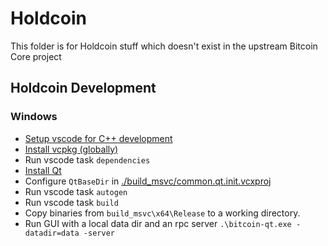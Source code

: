 # Holdcoin

This folder is for Holdcoin stuff which doesn't exist in the upstream Bitcoin Core project

Holdcoin Development
--------------------
### Windows
- [Setup vscode for C++ development](https://code.visualstudio.com/docs/cpp/config-msvc)
- [Install vcpkg (globally)](https://github.com/Microsoft/vcpkg)
- Run vscode task `dependencies`
- [Install Qt](./build_msvc/README.md#Qt)
- Configure `QtBaseDir` in [./build_msvc/common.qt.init.vcxproj](./build_msvc/common.qt.init.vcxproj)
- Run vscode task `autogen`
- Run vscode task `build`
- Copy binaries from `build_msvc\x64\Release` to a working directory.
- Run GUI with a local data dir and an rpc server `.\bitcoin-qt.exe -datadir=data -server`